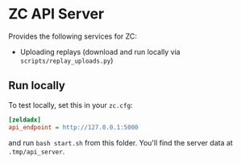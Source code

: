 # ZC API Server

Provides the following services for ZC:

* Uploading replays (download and run locally via `scripts/replay_uploads.py`)

## Run locally

To test locally, set this in your `zc.cfg`:

```ini
[zeldadx]
api_endpoint = http://127.0.0.1:5000
```

and run `bash start.sh` from this folder. You'll find the server data at `.tmp/api_server`.
